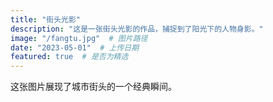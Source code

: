 ```yaml
---
title: "街头光影"
description: "这是一张街头光影的作品，捕捉到了阳光下的人物身影。"
image: "/fangtu.jpg"  # 图片路径
date: "2023-05-01"  # 上传日期
featured: true  # 是否为精选
---
```


这张图片展现了城市街头的一个经典瞬间。
